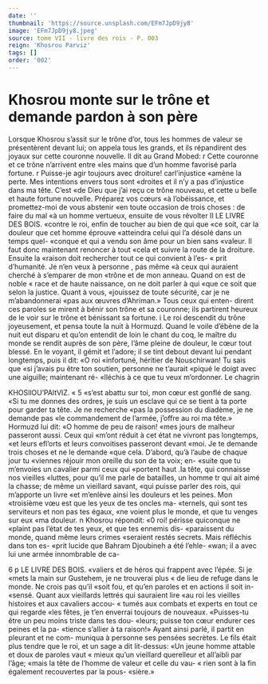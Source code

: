 ```yaml
---
date: ''
thumbnail: 'https://source.unsplash.com/EFm7JpD9jy8'
image: 'EFm7JpD9jy8.jpeg'
source: tome VII - livre des rois - P. 003
reign: 'Khosrou Parviz'
tags: []
order: '002'
---
```


# Khosrou monte sur le trône et demande pardon à son père

Lorsque Khosrou s’assit sur le trône d’or, tous
les hommes de valeur se présentèrent devant lui;
on appela tous les grands, et ils répandirent des joyaux sur cette couronne nouvelle. Il dit au Grand Mobed: r Cette couronne et ce trône n’arrivent entre
«les mains que d’un homme favorisé parla fortune.
r Puisse-je agir toujours avec droiture! carl’injustice «amène la perte. Mes intentions envers tous sont «droites et il n’y a pas d’injustice dans ma tête. C’est
«de Dieu que j’ai reçu ce trône nouveau, et cette
u belle et haute fortune nouvelle. Préparez vos cœurs
«à l’obéissance, et promettez-moi de vous abstenir
«en toute occasion de trois choses : de faire du mal «à un homme vertueux, ensuite de vous révolter
Il LE LIVRE DES BOlS.
«contre le roi, enfin de toucher au bien de qui que
«ce soit, car la douleur que cet homme éprouve «atteindra celui qui l’a désolé dans un temps quel- «conque et qui a vendu son âme pour un bien sans «valeur. Il faut donc maintenant renoncer à tout «cela et suivre la route de la droiture. Ensuite la «raison doit rechercher tout ce qui convient à l’es-
« prit d’humanité. Je n’en veux à personne , pas même
«à ceux qui auraient cherché à s’emparer de mon
«trône et de mon anneau. Quand on est de noble
« race et de haute naissance, on ne doit parler à qui
«que ce soit que selon la justice. Quant à vous, «jouissez de toute sécurité, car je ne m’abandonnerai
«pas aux œuvres d’Ahriman.» Tous ceux qui enten-
dirent ces paroles se mirent à bénir son trône et sa couronne; ils partirent heureux de le voir sur le
trône et bénissant sa fortune. i
Le roi descendit du trône joyeusement, et pensa
toute la nuit à Hormuzd. Quand le voile d’ébène de
la nuit eut disparu et qu’on entendit de loin le chant du coq, le maître du monde se rendit auprès de son père, l’âme pleine de douleur, le cœur tout blessé.
En le voyant, il gémit et l’adore; il se tint debout devant lui pendant longtemps, puis il dit: «O roi «infortuné, héritier de Nouschirwan! Tu sais que
«si j’avais pu être ton soutien, personne ne t’aurait
«piqué le doigt avec une aiguille; maintenant ré- «lléchis à ce que tu veux m’ordonner. Le chagrin

KHOSllOU’PAltVIZ. « 5 «s’est abattu sur toi, mon cœur est gonflé de sang.
«Si tu me donnes des ordres, je suis un esclave qui
ce se tient à ta porte pour garder ta tête. Je ne recherche
«pas la possession du diadème, je ne demande pas «le commandement de l’armée, j’offre au roi ma tête.»
Hormuzd lui dit: «O homme de peu de raison! «mes jours de malheur passeront aussi. Ceux qui «m’ont réduit à cet état ne vivront pas longtemps,
«et leurs efl’orts et leurs convoitises passeront devant
«moi. Je te demande trois choses et ne le demande «que cela. D’abord, qu’à l’aube de chaque jour tu
«viennes réjouir mon oreille du son de ta voix; en- «suite que tu m’envoies un cavalier parmi ceux qui «portent haut .Ia tête, qui connaisse nos vieilles «luttes, pour qu’il me parle de batailles, un homme
tr qui ait aimé la chasse; de même un vieillard savant, «qui puisse parler des rois, qui m’apporte un livre
«et m’enlève ainsi les douleurs et les peines. Mon «troisième vœu est que les yeux de tes oncles ma- «ternels, qui sont tes serviteurs et non pas tes égaux, «ne voient plus le monde, et que tu venges sur eux «ma douleur. n
Khosrou répondit: «0 roi! périsse quiconque ne «plaint pas l’état de tes yeux, et que tes ennemis dis- «paraissent du monde, quand même leurs crimes «seraient restés secrets. Mais réfléchis dans ton es-
«prit lucide que Bahram Djoubineh a été l’ehle- «wan; il a avec lui une armée innombrable de ca-

6 p LE LIVRE DES BOIS. «valiers et de héros qui frappent avec l’épée. Si je
«mets la main sur Gustehem, je ne trouverai plus « de lieu de refuge dans le monde. Ne crois pas qu’il «soit fou, et qu’en paroles et en actions il soit in- «sensé. Quant aux vieillards lettrés qui sauraient lire
«au roi les vieilles histoires et aux cavaliers accou- « tumés aux combats et experts en tout ce qui regarde «les fêtes, je t’en enverrai toujours de nouveaux. «Puisses-tu être un peu moins triste dans tes dou- «leurs; puisse ton cœur endurer ces peines et la pa- «tience s’allier à ta raison!»
Ayant ainsi parlé, il partit en pleurant et ne com-
muniqua à personne ses pensées secrètes. Le fils était
plus tendre que le roi, et un sage a dit lit-dessus: «Un jeune homme attable et doux de paroles vaut
« mieux qu’un vieillard querelleur et all’aibli par l’âge;
«mais la tête de l’homme de valeur et celle du vau-
« rien sont à la fin également recouvertes par la pous- «sière.»
